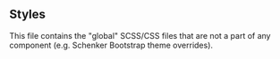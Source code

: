 ## Styles

This file contains the "global" SCSS/CSS files that are not a part of any component (e.g. Schenker Bootstrap theme overrides).
